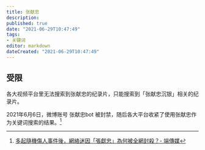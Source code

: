 ```yaml
---
title: 张献忠
description:
published: true
date: "2021-06-29T10:47:49"
tags:
- 关键词
editor: markdown
dateCreated: "2021-06-29T10:47:49"
---
```


## 受限

各大视频平台里无法搜索到张献忠的纪录片，只能搜索到「张献忠沉银」相关的纪录片。

2021年6月6日，微博账号 张献忠bot 被封禁，随后各大平台收紧了使用张献忠作为关键词搜索的结果。[^zdt]

[^zdt]: [多起隨機傷人事件後，網絡迷因「張獻忠」為何被全網封殺？- 端傳媒](https://archive.is/URDBA "https://theinitium.com/article/20210622-opinion-china-random-attack-crime-zhangxianzhong/")
